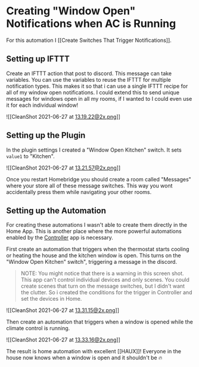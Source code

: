 # Creating "Window Open" Notifications when AC is Running

For this automation I [[Create Switches That Trigger Notifications]].

## Setting up IFTTT

Create an IFTTT action that post to discord. This message can take variables. You can use the variables to reuse the IFTTT for multiple notification types. This makes it so that i can use a single IFTTT recipe for all of my window open notifications. I could extend this to send unique messages for windows open in all my rooms, if I wanted to I could even use it for each individual window!

![[CleanShot 2021-06-27 at 13.19.22@2x.png]]

## Setting up the Plugin

In the plugin settings I created a "Window Open Kitchen" switch. It sets `value1` to "Kitchen". 

![[CleanShot 2021-06-27 at 13.21.57@2x.png]]

Once you restart Homebridge you should create a room called "Messages" where your store all of these message switches. This way you wont accidentally press them while navigating your other rooms.

## Setting up the Automation

For creating these automations I wasn't able to create them directly in the Home App. This is another place where the more powerful automations enabled by the [Controller](https://controllerforhomekit.com) app is necessary.

First create an automation that triggers when the thermostat starts cooling or heating the house and the kitchen window is open. This turns on the "Window Open Kitchen" switch", triggering a message in the discord.

> NOTE: You might notice that there is a warning in this screen shot. This app can't control individual devices and only scenes. You could create scenes that turn on the message switches, but I didn't want the clutter. So i created the conditions for the trigger in Controller and set the devices in Home.

![[CleanShot 2021-06-27 at 13.31.15@2x.png]]

Then create an automation that triggers when a window is opened while the climate control is running.

![[CleanShot 2021-06-27 at 13.33.16@2x.png]]

The result is home automation with excellent [[HAUX]]! Everyone in the house now knows when a window is open and it shouldn't be :fire: